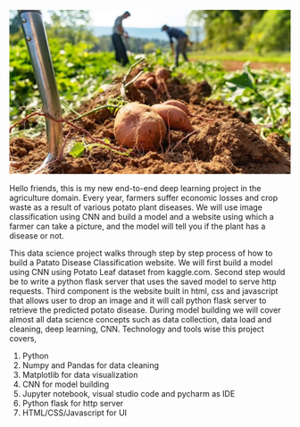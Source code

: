 ![](potato-farming-3.webp)

Hello friends, this is my new end-to-end deep learning project in the agriculture domain.
Every year, farmers suffer economic losses and crop waste as a result of various potato plant diseases. We will use image classification using CNN and build a model and a website using which a farmer can take a picture, and the model will tell you if the plant has a disease or not.

This data science project walks through step by step process of how to build a Patato Disease Classification website. We will first build a model using CNN using Potato Leaf dataset from kaggle.com. Second step would be to write a python flask server that uses the saved model to serve http requests. Third component is the website built in html, css and javascript that allows user to drop an image and it will call python flask server to retrieve the predicted potato disease. During model building we will cover almost all data science concepts such as data collection, data load and cleaning, deep learning, CNN. Technology and tools wise this project covers,

1. Python
2. Numpy and Pandas for data cleaning
3. Matplotlib for data visualization
4. CNN for model building
5. Jupyter notebook, visual studio code and pycharm as IDE
6. Python flask for http server
7. HTML/CSS/Javascript for UI
